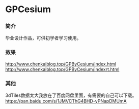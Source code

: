 # GPCesium

### 简介
毕业设计作品，可供初学者学习使用。

### 效果
http://www.chenkaiblog.top/GPByCesium/index.html
http://www.chenkaiblog.top/GPByCesium/indexrt.html

### 其他
3dTiles数据太大我放在了百度网盘里面，有需要的自己可以下载。
https://pan.baidu.com/s/1JMVCThG4BHD-yPNapDMUmA
